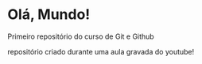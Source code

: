# Olá,  Mundo!
 Primeiro repositório do curso de Git e Github

repositório criado durante uma aula gravada do youtube!
